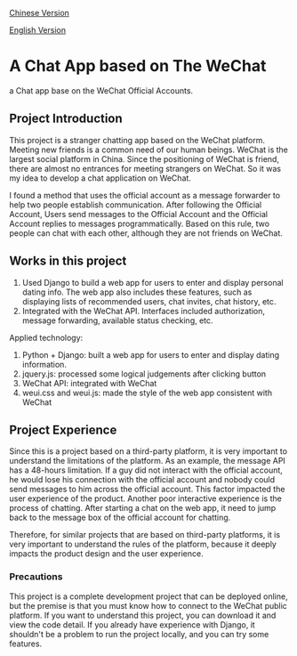 [Chinese Version](https://github.com/rosstzc/zdl2/blob/master/README_CH.MD)

[English Version](https://github.com/rosstzc/zdl2/blob/master/README.md)




# A Chat App based on The WeChat
a Chat app base on the WeChat Official Accounts.
## **Project Introduction**

This project is a stranger chatting app based on the WeChat platform. Meeting new friends is a common need of our human beings. WeChat is the largest social platform in China. Since the positioning of WeChat is friend, there are almost no entrances for meeting strangers on WeChat. So it was my idea to develop a chat application on WeChat.

I found a method that uses the official account as a message forwarder to help two people establish communication. After following the Official Account, Users send messages to the Official Account and the Official Account replies to messages programmatically. Based on this rule, two people can chat with each other, although they are not friends on WeChat.

## **Works in this project**

1. Used Django to build a web app for users to enter and display personal dating info. The web app also includes these features, such as displaying lists of recommended users, chat invites, chat history, etc.
2. Integrated with the WeChat API. Interfaces included authorization, message forwarding, available status checking, etc.

Applied technology:

1. Python + Django: built a web app for users to enter and display dating information.
2. jquery.js: processed some logical judgements after clicking button
3. WeChat API: integrated with WeChat
4. weui.css and weui.js: made the style of the web app consistent with WeChat

## **Project Experience**

Since this is a project based on a third-party platform, it is very important to understand the limitations of the platform. As an example, the message API has a 48-hours limitation. If a guy did not interact with the official account, he would lose his connection with the official account and nobody could send messages to him across the official account. This factor impacted the user experience of the product. Another poor interactive experience is the process of chatting. After starting a chat on the web app, it need to jump back to the message box of the official account for chatting.

Therefore, for similar projects that are based on third-party platforms, it is very important to understand the rules of the platform, because it deeply impacts the product design and the user experience.

### **Precautions**

This project is a complete development project that can be deployed online, but the premise is that you must know how to connect to the WeChat public platform. If you want to understand this project, you can download it and view the code detail. If you already have experience with Django, it shouldn't be a problem to run the project locally, and you can try some features.
